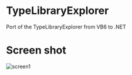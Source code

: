 # TypeLibraryExplorer
Port of the TypeLibraryExplorer from VB6 to .NET

# Screen shot
![screen1](https://github.com/vbguyny/TypeLibraryExplorer/assets/871502/d66650f3-6344-4177-b6c1-e8c8c332e340)
